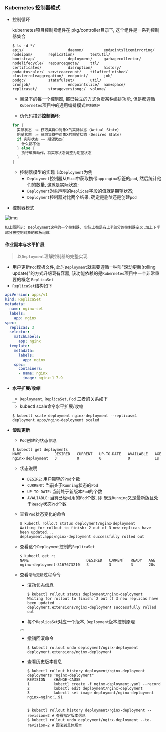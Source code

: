 ### Kubernetes 控制器模式

- 控制循环

  kubernetes项目控制器组件在 pkg/controller目录下, 这个组件是一系列控制器集合

  ```shell
  $ ls -d */
  apis/                    daemon/         endpointslicemirroring/  nodeipam/       replication/       testutil/
  bootstrap/               deployment/     garbagecollector/        nodelifecycle/  resourcequota/     ttl/
  certificates/            disruption/     history/                 podautoscaler/  serviceaccount/    ttlafterfinished/
  clusterroleaggregation/  endpoint/       job/                     podgc/          statefulset/       util/
  cronjob/                 endpointslice/  namespace/               replicaset/     storageversiongc/  volume/
  ```

  - 目录下的每一个控制器, 都已独立的方式负责某种编排功能, 但是都遵循`Kubernetes`项目中的通用编排模式`控制循环`

  - 伪代码描述**控制循环**:

  ```go
  for {
    实际状态 := 获取集群中对象X的实际状态（Actual State）
    期望状态 := 获取集群中对象X的期望状态（Desired State）
    if 实际状态 == 期望状态{
      什么都不做
    } else {
      执行编排动作，将实际状态调整为期望状态
    }
  }
  ```

  - 控制器模型的实现, 以`Deployment`为例
    - `Deployment`控制器从`Etcd`中获取携带`app:nginx`标签的`pod`, 然后统计他们的数量, 这就是实际状态;
    - `Deployment`对象声明的`Replicas`字段的值就是期望状态;
    - `Deployment`控制器对比两个结果, 确定是删除还是创建`pod`

- 控制器模式

![img](https://static001.geekbang.org/resource/image/72/26/72cc68d82237071898a1d149c8354b26.png)

```text
如上图所示: Deployment这样的一个控制器, 实际上都是有上半部分的控制器定义,加上下半部分被控制对象的模板组成
```

#### 作业副本与水平扩展

> 以`Deployment`理解控制器的完整实现

- 用户更新`Pod`模板文件, 此时`Deployment`就需要遵循一种叫"滚动更新(rolling update)"的方式升级现有容器, 该功能依赖的是`Kubernetes`项目中一个非常重要的概念 `ReplicaSet`
- `ReplicaSet`结构如下

```yaml
apiVersion: apps/v1
kind: ReplicaSet
metadata:
  name: nginx-set
  labels:
    app: nginx
spec:
  replicas: 3
  selector:
    matchLabels:
      app: nginx
  template:
    metadata:
      labels:
        app: nginx
    spec:
      containers:
      - name: nginx
        image: nginx:1.7.9
```

- **水平扩展/收缩** 

  - `Deployment`, `ReplicaSet`, `Pod` 三者的关系如下

  <img src="https://static001.geekbang.org/resource/image/71/58/711c07208358208e91fa7803ebc73058.jpg" alt="img" style="zoom:25%;" />

  - kubectl scale命令水平扩展/收缩

  ```shell
  $ kubectl scale deployment nginx-deployment --replicas=4
  deployment.apps/nginx-deployment scaled
  ```

- **滚动更新** 

  - `Pod`创建的状态信息

  ```shell
  $ kubectl get deployments
  NAME               DESIRED   CURRENT   UP-TO-DATE   AVAILABLE   AGE
  nginx-deployment   3         0         0            0           1s
  ```

  - 状态说明

    - `DESIRE`: 用户期望的`Pod`个数
    - `CURRENT`: 当前处于`Running`状态的`Pod`
    - `UP-TO-DATE`: 当前处于新版本`Pod`的个数
    - `AVALIABLE`: 当前已经可用的`Pod`个数, 即:既是`Running`又是最新版且处于`Ready`状态`Pod`个数

  - 查看`Pod`状态变化的命令

    ```shell
    $ kubectl rollout status deployment/nginx-deployment
    Waiting for rollout to finish: 2 out of 3 new replicas have been updated...
    deployment.apps/nginx-deployment successfully rolled out
    ```

  - 查看这个`Deployment`控制的`ReplicaSet`

    ```shell
    $ kubectl get rs
    NAME                          DESIRED   CURRENT   READY   AGE
    nginx-deployment-3167673210   3         3         3       20s
    ```

  - 查看`滚动更新`过程命令

    - 滚动状态信息
      
      ```shell
      $ kubectl rollout status deployment/nginx-deployment
      Waiting for rollout to finish: 2 out of 3 new replicas have been updated...
      deployment.extensions/nginx-deployment successfully rolled out
      ```

    - 每个`ReplicaSet`对应一个版本,  `Deployment`版本控制原理

    <img src="https://static001.geekbang.org/resource/image/bb/5d/bbc4560a053dee904e45ad66aac7145d.jpg" alt="img" style="zoom: 30%;" />

    - 撤销回滚命令

      ```shell
      $ kubectl rollout undo deployment/nginx-deployment
      deployment.extensions/nginx-deployment
      ```

    - 查看历史版本信息

      ```shell
      $ kubectl rollout history deployment/nginx-deployment
      deployments "nginx-deployment"
      REVISION    CHANGE-CAUSE
      1           kubectl create -f nginx-deployment.yaml --record
      2           kubectl edit deployment/nginx-deployment
      3           kubectl set image deployment/nginx-deployment nginx=nginx:1.91
      
      
      $ kubectl rollout history deployment/nginx-deployment --revision=2 # 查看指定版本信息
      $ kubectl rollout undo deployment/nginx-deployment --to-revision=2 # 回滚到具体版本
      ```

      


​      